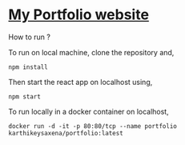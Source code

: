 # [My Portfolio website](https://karthikey-saxena.netlify.app/)

How to run ?

To run on local machine, clone the repository and, 

    npm install
    
Then start the react app on localhost using, 

    npm start

To run locally in a docker container on localhost,

    docker run -d -it -p 80:80/tcp --name portfolio karthikeysaxena/portfolio:latest
